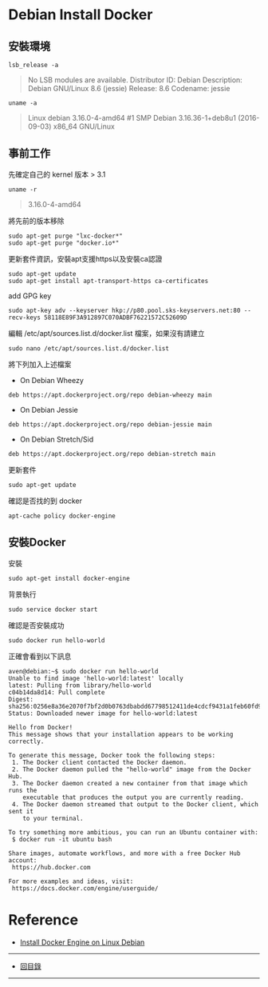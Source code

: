 ﻿# Debian Install Docker 

## 安裝環境


	lsb_release -a

>No LSB modules are available.
Distributor ID:	Debian
Description:	Debian GNU/Linux 8.6 (jessie)
Release:	8.6
Codename:	jessie

	uname -a
	
>Linux debian 3.16.0-4-amd64 #1 SMP Debian 3.16.36-1+deb8u1 (2016-09-03) x86_64 GNU/Linux
	
## 事前工作

先確定自己的 kernel 版本 > 3.1
	
	uname -r
	
> 3.16.0-4-amd64

將先前的版本移除

```
sudo apt-get purge "lxc-docker*"
sudo apt-get purge "docker.io*"
```

更新套件資訊，安裝apt支援https以及安裝ca認證
```
sudo apt-get update
sudo apt-get install apt-transport-https ca-certificates
```

add GPG key

	sudo apt-key adv --keyserver hkp://p80.pool.sks-keyservers.net:80 --recv-keys 58118E89F3A912897C070ADBF76221572C52609D
	
編輯 /etc/apt/sources.list.d/docker.list 檔案，如果沒有請建立

```
sudo nano /etc/apt/sources.list.d/docker.list
```
將下列加入上述檔案

- On Debian Wheezy

``` 
deb https://apt.dockerproject.org/repo debian-wheezy main
```

- On Debian Jessie

``` 
deb https://apt.dockerproject.org/repo debian-jessie main
```

- On Debian Stretch/Sid

``` 
deb https://apt.dockerproject.org/repo debian-stretch main
```

更新套件

	sudo apt-get update
	
確認是否找的到 docker

	apt-cache policy docker-engine

## 安裝Docker

安裝

	sudo apt-get install docker-engine
	
背景執行

	sudo service docker start

確認是否安裝成功

	sudo docker run hello-world
	
正確會看到以下訊息

```
aven@debian:~$ sudo docker run hello-world
Unable to find image 'hello-world:latest' locally
latest: Pulling from library/hello-world
c04b14da8d14: Pull complete 
Digest: sha256:0256e8a36e2070f7bf2d0b0763dbabdd67798512411de4cdcf9431a1feb60fd9
Status: Downloaded newer image for hello-world:latest

Hello from Docker!
This message shows that your installation appears to be working correctly.

To generate this message, Docker took the following steps:
 1. The Docker client contacted the Docker daemon.
 2. The Docker daemon pulled the "hello-world" image from the Docker Hub.
 3. The Docker daemon created a new container from that image which runs the
    executable that produces the output you are currently reading.
 4. The Docker daemon streamed that output to the Docker client, which sent it
    to your terminal.

To try something more ambitious, you can run an Ubuntu container with:
 $ docker run -it ubuntu bash

Share images, automate workflows, and more with a free Docker Hub account:
 https://hub.docker.com

For more examples and ideas, visit:
 https://docs.docker.com/engine/userguide/
```

# Reference
* [Install Docker Engine on Linux Debian](https://docs.docker.com/engine/installation/linux/debian/)

-------
* [回目錄](../README.md)

-------